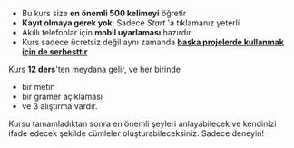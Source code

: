 - Bu kurs size **en önemli 500 kelimeyi** öğretir
- **Kayıt olmaya gerek yok**: Sadece *Start* 'a tıklamanız yeterli
- Akıllı telefonlar için **mobil uyarlaması** hazırdır
- Kurs sadece ücretsiz değil aynı zamanda **[başka projelerde kullanmak için de serbesttir](https://github.com/Esperanto/kurso-zagreba-metodo)**

Kurs **12 ders**'ten meydana gelir, ve her birinde

- bir metin
- bir gramer açıklaması
- ve 3 alıştırma vardır.

Kursu tamamladıktan sonra en önemli şeyleri anlayabilecek ve kendinizi ifade edecek şekilde cümleler oluşturabileceksiniz. Sadece deneyin!
